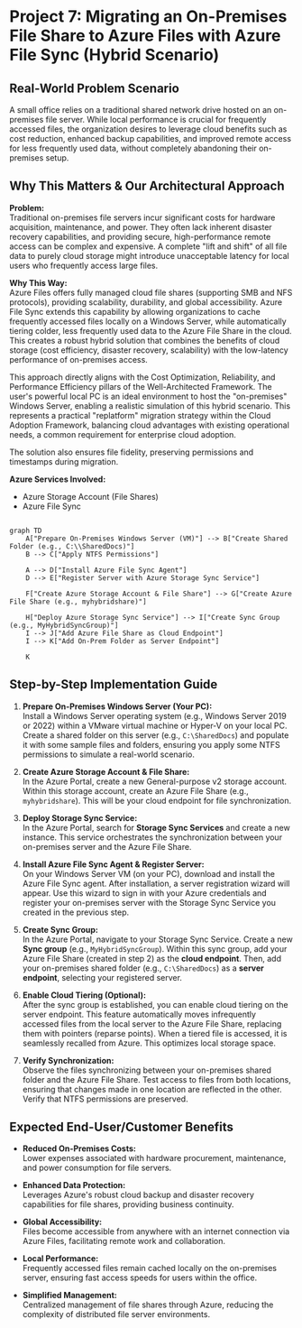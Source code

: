 # Project 7: Migrating an On-Premises File Share to Azure Files with Azure File Sync (Hybrid Scenario)

## Real-World Problem Scenario
A small office relies on a traditional shared network drive hosted on an on-premises file server. While local performance is crucial for frequently accessed files, the organization desires to leverage cloud benefits such as cost reduction, enhanced backup capabilities, and improved remote access for less frequently used data, without completely abandoning their on-premises setup.

## Why This Matters & Our Architectural Approach

**Problem:**  
Traditional on-premises file servers incur significant costs for hardware acquisition, maintenance, and power. They often lack inherent disaster recovery capabilities, and providing secure, high-performance remote access can be complex and expensive. A complete "lift and shift" of all file data to purely cloud storage might introduce unacceptable latency for local users who frequently access large files.

**Why This Way:**  
Azure Files offers fully managed cloud file shares (supporting SMB and NFS protocols), providing scalability, durability, and global accessibility. Azure File Sync extends this capability by allowing organizations to cache frequently accessed files locally on a Windows Server, while automatically tiering colder, less frequently used data to the Azure File Share in the cloud. This creates a robust hybrid solution that combines the benefits of cloud storage (cost efficiency, disaster recovery, scalability) with the low-latency performance of on-premises access.

This approach directly aligns with the Cost Optimization, Reliability, and Performance Efficiency pillars of the Well-Architected Framework. The user's powerful local PC is an ideal environment to host the "on-premises" Windows Server, enabling a realistic simulation of this hybrid scenario. This represents a practical "replatform" migration strategy within the Cloud Adoption Framework, balancing cloud advantages with existing operational needs, a common requirement for enterprise cloud adoption.

The solution also ensures file fidelity, preserving permissions and timestamps during migration.

**Azure Services Involved:**  
- Azure Storage Account (File Shares)  
- Azure File Sync

```mermaid

graph TD
    A["Prepare On-Premises Windows Server (VM)"] --> B["Create Shared Folder (e.g., C:\\SharedDocs)"]
    B --> C["Apply NTFS Permissions"]

    A --> D["Install Azure File Sync Agent"]
    D --> E["Register Server with Azure Storage Sync Service"]

    F["Create Azure Storage Account & File Share"] --> G["Create Azure File Share (e.g., myhybridshare)"]

    H["Deploy Azure Storage Sync Service"] --> I["Create Sync Group (e.g., MyHybridSyncGroup)"]
    I --> J["Add Azure File Share as Cloud Endpoint"]
    I --> K["Add On-Prem Folder as Server Endpoint"]

    K

```

## Step-by-Step Implementation Guide

1. **Prepare On-Premises Windows Server (Your PC):**  
   Install a Windows Server operating system (e.g., Windows Server 2019 or 2022) within a VMware virtual machine or Hyper-V on your local PC. Create a shared folder on this server (e.g., `C:\SharedDocs`) and populate it with some sample files and folders, ensuring you apply some NTFS permissions to simulate a real-world scenario.

2. **Create Azure Storage Account & File Share:**  
   In the Azure Portal, create a new General-purpose v2 storage account. Within this storage account, create an Azure File Share (e.g., `myhybridshare`). This will be your cloud endpoint for file synchronization.

3. **Deploy Storage Sync Service:**  
   In the Azure Portal, search for **Storage Sync Services** and create a new instance. This service orchestrates the synchronization between your on-premises server and the Azure File Share.

4. **Install Azure File Sync Agent & Register Server:**  
   On your Windows Server VM (on your PC), download and install the Azure File Sync agent. After installation, a server registration wizard will appear. Use this wizard to sign in with your Azure credentials and register your on-premises server with the Storage Sync Service you created in the previous step.

5. **Create Sync Group:**  
   In the Azure Portal, navigate to your Storage Sync Service. Create a new **Sync group** (e.g., `MyHybridSyncGroup`). Within this sync group, add your Azure File Share (created in step 2) as the **cloud endpoint**. Then, add your on-premises shared folder (e.g., `C:\SharedDocs`) as a **server endpoint**, selecting your registered server.

6. **Enable Cloud Tiering (Optional):**  
   After the sync group is established, you can enable cloud tiering on the server endpoint. This feature automatically moves infrequently accessed files from the local server to the Azure File Share, replacing them with pointers (reparse points). When a tiered file is accessed, it is seamlessly recalled from Azure. This optimizes local storage space.

7. **Verify Synchronization:**  
   Observe the files synchronizing between your on-premises shared folder and the Azure File Share. Test access to files from both locations, ensuring that changes made in one location are reflected in the other. Verify that NTFS permissions are preserved.

## Expected End-User/Customer Benefits

- **Reduced On-Premises Costs:**  
  Lower expenses associated with hardware procurement, maintenance, and power consumption for file servers.

- **Enhanced Data Protection:**  
  Leverages Azure's robust cloud backup and disaster recovery capabilities for file shares, providing business continuity.

- **Global Accessibility:**  
  Files become accessible from anywhere with an internet connection via Azure Files, facilitating remote work and collaboration.

- **Local Performance:**  
  Frequently accessed files remain cached locally on the on-premises server, ensuring fast access speeds for users within the office.

- **Simplified Management:**  
  Centralized management of file shares through Azure, reducing the complexity of distributed file server environments.
